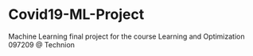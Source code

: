 # Covid19-ML-Project
Machine Learning final project for the course Learning and Optimization 097209 @ Technion
